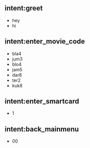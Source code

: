 ## intent:greet
- hey
- hi

## intent:enter_movie_code
- bla4
- jum3
- blo4
- jam5
- dar8
- ter2
- kuk8

## intent:enter_smartcard
- 1

## intent:back_mainmenu
- 00
